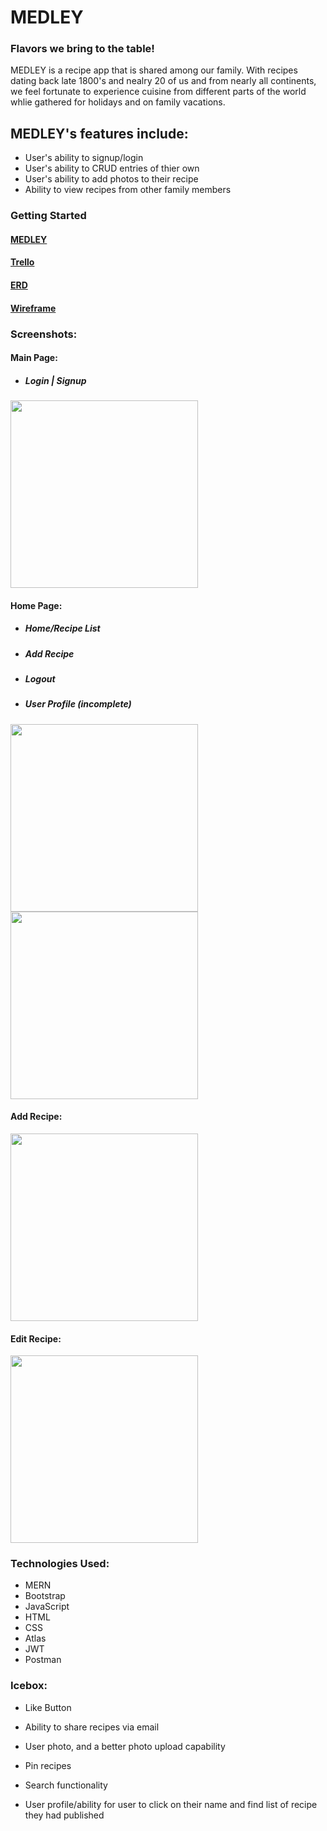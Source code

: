 # MEDLEY
### Flavors we bring to the table!

MEDLEY is a recipe app that is shared among our family. With recipes dating back late 1800's and nealry 20 of us and from nearly all continents, we feel fortunate to experience cuisine from different parts of the world whlie gathered for holidays and on family vacations.

## MEDLEY's features include:

-	User's ability to signup/login
-	User's ability to CRUD entries of thier own
-	User's ability to add photos to their recipe
-	Ability to view recipes from other family members

### Getting Started

#### **[MEDLEY](https://medley-b.herokuapp.com/)**

#### **[Trello](https://trello.com/b/zNdMcWKs/medley-fam-recipe)**

#### **[ERD](https://lucid.app/lucidchart/fcfe694a-502b-446d-b510-ffe1f58dda6f/edit?page=0_0#?folder_id=home&browser=icon)**

#### **[Wireframe](https://www.figma.com/file/TKQW8P6pLGJM3RsMCO4Hy0/MEDLEY?node-id=0%3A1)**


### Screenshots:

#### Main Page:
- ##### Login | Signup

<img src="https://i.imgur.com/zxMl77h.png" width="300">

#### Home Page:
- ##### Home/Recipe List
- ##### Add Recipe
- ##### Logout
- ##### User Profile (incomplete)

<img src="https://i.imgur.com/uvWNh8V.jpg" width="300">
<img src="https://i.imgur.com/RMSzTgP.jpg" width="300">

#### Add Recipe:
<img src="https://i.imgur.com/LsqlLeC.png" width="300">

#### Edit Recipe:
<img src="https://i.imgur.com/bEVbXYq.png" width="300">

### Technologies Used:

-	MERN
-	Bootstrap
-	JavaScript
-	HTML
-	CSS
-	Atlas
-   JWT
-   Postman

### Icebox:

- Like Button

- Ability to share recipes via email

- User photo, and a better photo upload capability

- Pin recipes

- Search functionality

- User profile/ability for user to click on their name and find list of recipe they had published

